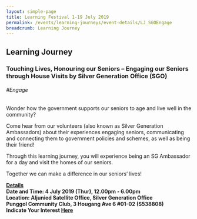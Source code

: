 ```yaml
---
layout: simple-page
title: Learning Festival 1-19 July 2019
permalink: /events/learning-journeys/event-details/LJ_SGOEngage
breadcrumb: Learning Journey
---
```


## Learning Journey
### Touching Lives, Honouring our Seniors – Engaging our Seniors through House Visits by Silver Generation Office (SGO)

###### _#Engage_

Wonder how the government supports our seniors to age and live well in the community?

Come hear from our volunteers (also known as Silver Generation Ambassadors) about their experiences engaging seniors, communicating and connecting them to government policies and schemes, as well as being their friend!

Through this learning journey, you will experience being an SG Ambassador for a day and visit the homes of our seniors. 

Together we can make a difference in our seniors’ lives!

<b><u>Details</u><br>
**Date and Time: 4 July 2019 (Thur), 12.00pm - 6.00pm** <br>
**Location: Aljunied Satellite Office, Silver Generation Office <br>Punggol Community Club, 3 Hougang Ave 6 #01-02 (S538808)** <br>
**Indicate Your Interest [Here](https://www.eventbrite.sg/e/touching-lives-honouring-our-seniors-engaging-our-seniors-through-house-visits-by-silver-generation-tickets-63420143356)** 

